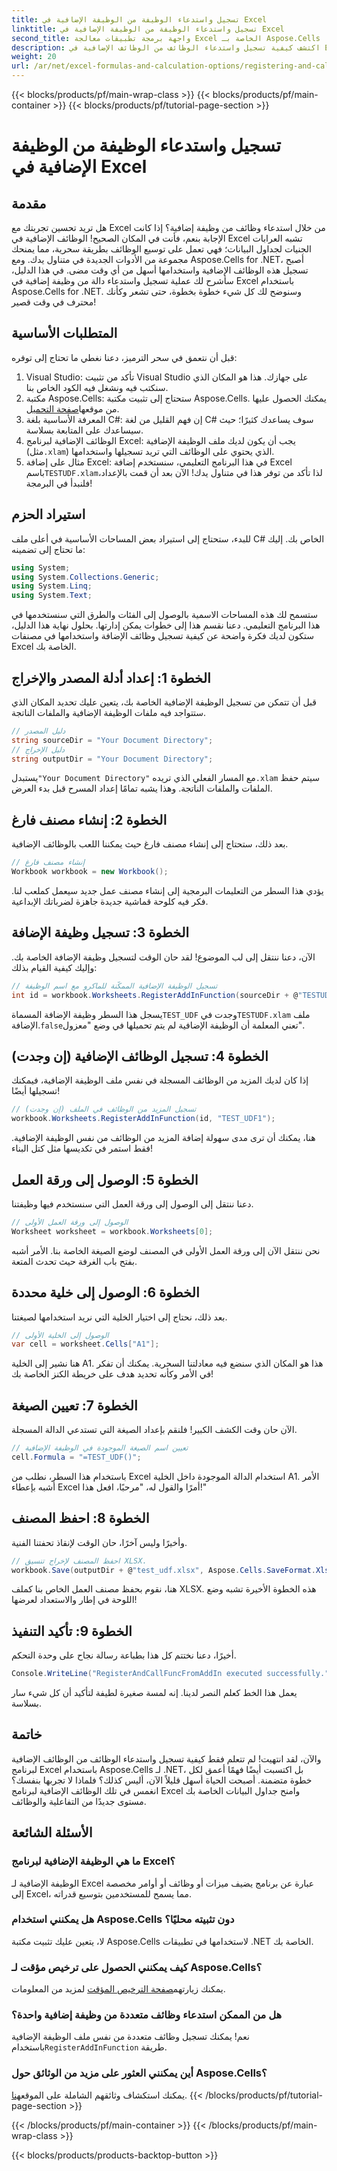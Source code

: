 ```yaml
---
title: تسجيل واستدعاء الوظيفة من الوظيفة الإضافية في Excel
linktitle: تسجيل واستدعاء الوظيفة من الوظيفة الإضافية في Excel
second_title: واجهة برمجة تطبيقات معالجة Excel الخاصة بـ Aspose.Cells .NET
description: اكتشف كيفية تسجيل واستدعاء الوظائف من الوظائف الإضافية في Excel باستخدام Aspose.Cells for .NET من خلال البرنامج التعليمي السهل خطوة بخطوة.
weight: 20
url: /ar/net/excel-formulas-and-calculation-options/registering-and-calling-function-from-add-in/
---
```


{{< blocks/products/pf/main-wrap-class >}}
{{< blocks/products/pf/main-container >}}
{{< blocks/products/pf/tutorial-page-section >}}

# تسجيل واستدعاء الوظيفة من الوظيفة الإضافية في Excel

## مقدمة
هل تريد تحسين تجربتك مع Excel من خلال استدعاء وظائف من وظيفة إضافية؟ إذا كانت الإجابة بنعم، فأنت في المكان الصحيح! الوظائف الإضافية في Excel تشبه العرابات الجنيات لجداول البيانات؛ فهي تعمل على توسيع الوظائف بطريقة سحرية، مما يمنحك مجموعة من الأدوات الجديدة في متناول يدك. ومع Aspose.Cells for .NET، أصبح تسجيل هذه الوظائف الإضافية واستخدامها أسهل من أي وقت مضى. 
في هذا الدليل، سأشرح لك عملية تسجيل واستدعاء دالة من وظيفة إضافية في Excel باستخدام Aspose.Cells for .NET. وسنوضح لك كل شيء خطوة بخطوة، حتى تشعر وكأنك محترف في وقت قصير!
## المتطلبات الأساسية
قبل أن نتعمق في سحر الترميز، دعنا نغطي ما تحتاج إلى توفره:
1. Visual Studio: تأكد من تثبيت Visual Studio على جهازك. هذا هو المكان الذي سنكتب فيه ونشغل فيه الكود الخاص بنا.
2.  مكتبة Aspose.Cells: ستحتاج إلى تثبيت مكتبة Aspose.Cells. يمكنك الحصول عليها من موقعها[صفحة التحميل](https://releases.aspose.com/cells/net/).
3. المعرفة الأساسية بلغة C#: إن فهم القليل من لغة C# سوف يساعدك كثيرًا؛ حيث سيساعدك على المتابعة بسلاسة.
4.  الوظائف الإضافية لبرنامج Excel: يجب أن يكون لديك ملف الوظيفة الإضافية (مثل`.xlam`) الذي يحتوي على الوظائف التي تريد تسجيلها واستخدامها.
5.  مثال على إضافة Excel: في هذا البرنامج التعليمي، سنستخدم إضافة Excel باسم`TESTUDF.xlam`لذا تأكد من توفر هذا في متناول يدك!
الآن بعد أن قمت بالإعداد، فلنبدأ في البرمجة!
## استيراد الحزم
للبدء، ستحتاج إلى استيراد بعض المساحات الأساسية في أعلى ملف C# الخاص بك. إليك ما تحتاج إلى تضمينه:
```csharp
using System;
using System.Collections.Generic;
using System.Linq;
using System.Text;
```
ستسمح لك هذه المساحات الاسمية بالوصول إلى الفئات والطرق التي سنستخدمها في هذا البرنامج التعليمي.
دعنا نقسم هذا إلى خطوات يمكن إدارتها. بحلول نهاية هذا الدليل، ستكون لديك فكرة واضحة عن كيفية تسجيل وظائف الإضافة واستخدامها في مصنفات Excel الخاصة بك.
## الخطوة 1: إعداد أدلة المصدر والإخراج
قبل أن تتمكن من تسجيل الوظيفة الإضافية الخاصة بك، يتعين عليك تحديد المكان الذي ستتواجد فيه ملفات الوظيفة الإضافية والملفات الناتجة.
```csharp
// دليل المصدر
string sourceDir = "Your Document Directory";
// دليل الإخراج
string outputDir = "Your Document Directory";
```
 يستبدل`"Your Document Directory"` مع المسار الفعلي الذي تريده`.xlam` سيتم حفظ الملفات والملفات الناتجة. وهذا يشبه تمامًا إعداد المسرح قبل بدء العرض.
## الخطوة 2: إنشاء مصنف فارغ
بعد ذلك، ستحتاج إلى إنشاء مصنف فارغ حيث يمكننا اللعب بالوظائف الإضافية.
```csharp
// إنشاء مصنف فارغ
Workbook workbook = new Workbook();
```
يؤدي هذا السطر من التعليمات البرمجية إلى إنشاء مصنف عمل جديد سيعمل كملعب لنا. فكر فيه كلوحة قماشية جديدة جاهزة لضرباتك الإبداعية.
## الخطوة 3: تسجيل وظيفة الإضافة
الآن، دعنا ننتقل إلى لب الموضوع! لقد حان الوقت لتسجيل وظيفة الإضافة الخاصة بك. وإليك كيفية القيام بذلك:
```csharp
// تسجيل الوظيفة الإضافية الممكّنة للماكرو مع اسم الوظيفة
int id = workbook.Worksheets.RegisterAddInFunction(sourceDir + @"TESTUDF.xlam", "TEST_UDF", false);
```
 يسجل هذا السطر وظيفة الإضافة المسماة`TEST_UDF` وجدت في`TESTUDF.xlam` ملف الإضافة.`false`تعني المعلمة أن الوظيفة الإضافية لم يتم تحميلها في وضع "معزول". 
## الخطوة 4: تسجيل الوظائف الإضافية (إن وجدت)
إذا كان لديك المزيد من الوظائف المسجلة في نفس ملف الوظيفة الإضافية، فيمكنك تسجيلها أيضًا!
```csharp
// تسجيل المزيد من الوظائف في الملف (إن وجدت)
workbook.Worksheets.RegisterAddInFunction(id, "TEST_UDF1");
```
هنا، يمكنك أن ترى مدى سهولة إضافة المزيد من الوظائف من نفس الوظيفة الإضافية. فقط استمر في تكديسها مثل كتل البناء!
## الخطوة 5: الوصول إلى ورقة العمل
دعنا ننتقل إلى الوصول إلى ورقة العمل التي سنستخدم فيها وظيفتنا. 
```csharp
// الوصول إلى ورقة العمل الأولى
Worksheet worksheet = workbook.Worksheets[0];
```
نحن ننتقل الآن إلى ورقة العمل الأولى في المصنف لوضع الصيغة الخاصة بنا. الأمر أشبه بفتح باب الغرفة حيث تحدث المتعة.
## الخطوة 6: الوصول إلى خلية محددة
بعد ذلك، نحتاج إلى اختيار الخلية التي نريد استخدامها لصيغتنا. 
```csharp
// الوصول إلى الخلية الأولى
var cell = worksheet.Cells["A1"];
```
هنا نشير إلى الخلية A1. هذا هو المكان الذي سنضع فيه معادلتنا السحرية. يمكنك أن تفكر في الأمر وكأنه تحديد هدف على خريطة الكنز الخاصة بك!
## الخطوة 7: تعيين الصيغة
الآن حان وقت الكشف الكبير! فلنقم بإعداد الصيغة التي تستدعي الدالة المسجلة.
```csharp
// تعيين اسم الصيغة الموجودة في الوظيفة الإضافية
cell.Formula = "=TEST_UDF()";
```
باستخدام هذا السطر، نطلب من Excel استخدام الدالة الموجودة داخل الخلية A1. الأمر أشبه بإعطاء Excel أمرًا والقول له، "مرحبًا، افعل هذا!"
## الخطوة 8: احفظ المصنف
وأخيرًا وليس آخرًا، حان الوقت لإنقاذ تحفتنا الفنية.
```csharp
// احفظ المصنف لإخراج تنسيق XLSX.
workbook.Save(outputDir + @"test_udf.xlsx", Aspose.Cells.SaveFormat.Xlsx);
```
هنا، نقوم بحفظ مصنف العمل الخاص بنا كملف XLSX. هذه الخطوة الأخيرة تشبه وضع اللوحة في إطار والاستعداد لعرضها!
## الخطوة 9: تأكيد التنفيذ
أخيرًا، دعنا نختتم كل هذا بطباعة رسالة نجاح على وحدة التحكم.
```csharp
Console.WriteLine("RegisterAndCallFuncFromAddIn executed successfully.");
```
يعمل هذا الخط كعلم النصر لدينا. إنه لمسة صغيرة لطيفة لتأكيد أن كل شيء سار بسلاسة.
## خاتمة 
والآن، لقد انتهيت! لم تتعلم فقط كيفية تسجيل واستدعاء الوظائف من الوظائف الإضافية لبرنامج Excel باستخدام Aspose.Cells لـ .NET، بل اكتسبت أيضًا فهمًا أعمق لكل خطوة متضمنة. أصبحت الحياة أسهل قليلاً الآن، أليس كذلك؟ فلماذا لا تجربها بنفسك؟ انغمس في تلك الوظائف الإضافية لبرنامج Excel وامنح جداول البيانات الخاصة بك مستوى جديدًا من التفاعلية والوظائف.
## الأسئلة الشائعة
### ما هي الوظيفة الإضافية لبرنامج Excel؟  
الوظيفة الإضافية لـ Excel عبارة عن برنامج يضيف ميزات أو وظائف أو أوامر مخصصة إلى Excel، مما يسمح للمستخدمين بتوسيع قدراته.
### هل يمكنني استخدام Aspose.Cells دون تثبيته محليًا؟  
لا، يتعين عليك تثبيت مكتبة Aspose.Cells لاستخدامها في تطبيقات .NET الخاصة بك.
### كيف يمكنني الحصول على ترخيص مؤقت لـ Aspose.Cells؟  
 يمكنك زيارتهم[صفحة الترخيص المؤقت](https://purchase.aspose.com/temporary-license/) لمزيد من المعلومات.
### هل من الممكن استدعاء وظائف متعددة من وظيفة إضافية واحدة؟  
 نعم! يمكنك تسجيل وظائف متعددة من نفس ملف الوظيفة الإضافية باستخدام`RegisterAddInFunction` طريقة.
### أين يمكنني العثور على مزيد من الوثائق حول Aspose.Cells؟  
 يمكنك استكشاف وثائقهم الشاملة على الموقع[هنا](https://reference.aspose.com/cells/net/).
{{< /blocks/products/pf/tutorial-page-section >}}

{{< /blocks/products/pf/main-container >}}
{{< /blocks/products/pf/main-wrap-class >}}

{{< blocks/products/products-backtop-button >}}

